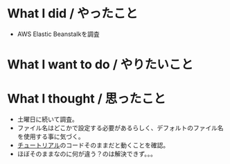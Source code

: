 # What I did / やったこと
- AWS Elastic Beanstalkを調査

# What I want to do / やりたいこと

# What I thought / 思ったこと
- 土曜日に続いて調査。
- ファイル名はどこかで設定する必要があるらしく、デフォルトのファイル名を使用する事に気づく。
- [チュートリアル](https://docs.aws.amazon.com/ja_jp/elasticbeanstalk/latest/dg/create-deploy-python-flask.html)のコードそのままだと動くことを確認。
- ほぼそのままなのに何が違う？のは解決できず。。。
